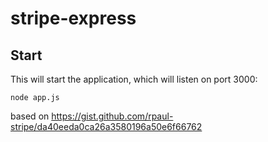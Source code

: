 # stripe-express

## Start

This will start the application, which will listen on port 3000:

```shell
node app.js
```

based on https://gist.github.com/rpaul-stripe/da40eeda0ca26a3580196a50e6f66762
